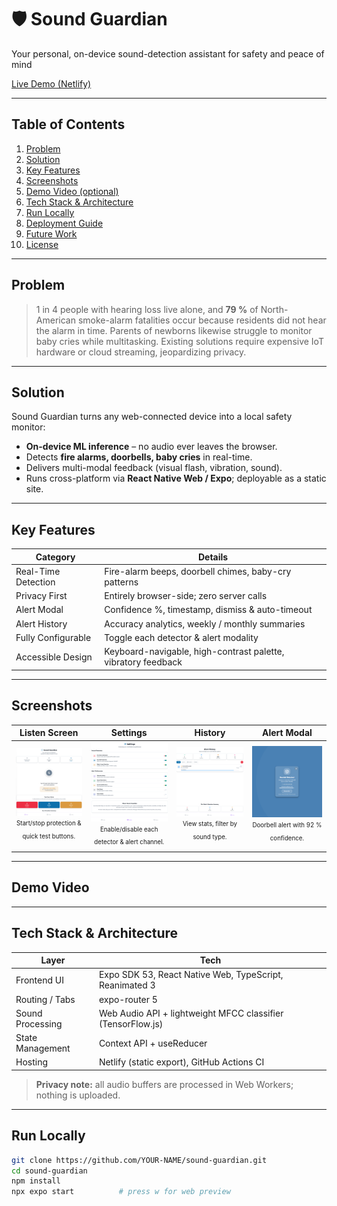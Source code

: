 # 🛡️ Sound Guardian  
Your personal, on-device sound-detection assistant for safety and peace of mind

[Live Demo (Netlify)](https://YOUR-SUBDOMAIN.netlify.app)

---

## Table of Contents
1. [Problem](#problem)  
2. [Solution](#solution)  
3. [Key Features](#key-features)  
4. [Screenshots](#screenshots)  
5. [Demo Video (optional)](#demo-video-optional)  
6. [Tech Stack & Architecture](#tech-stack--architecture)  
7. [Run Locally](#run-locally)  
8. [Deployment Guide](#deployment-guide)  
9. [Future Work](#future-work)  
10. [License](#license)

---

## Problem
> 1 in 4 people with hearing loss live alone, and **79 %** of North-American smoke-alarm fatalities occur because residents did not hear the alarm in time. Parents of newborns likewise struggle to monitor baby cries while multitasking. Existing solutions require expensive IoT hardware or cloud streaming, jeopardizing privacy.

---

## Solution
Sound Guardian turns any web-connected device into a local safety monitor:

* **On-device ML inference** – no audio ever leaves the browser.  
* Detects **fire alarms, doorbells, baby cries** in real-time.  
* Delivers multi-modal feedback (visual flash, vibration, sound).  
* Runs cross-platform via **React Native Web / Expo**; deployable as a static site.

---

## Key Features
| Category | Details |
|----------|---------|
|Real-Time Detection|Fire-alarm beeps, doorbell chimes, baby-cry patterns|
|Privacy First|Entirely browser-side; zero server calls|
|Alert Modal|Confidence %, timestamp, dismiss & auto-timeout|
|Alert History|Accuracy analytics, weekly / monthly summaries|
|Fully Configurable|Toggle each detector & alert modality|
|Accessible Design|Keyboard-navigable, high-contrast palette, vibratory feedback|

---
## Screenshots
| Listen Screen | Settings | History | Alert Modal |
|:-------------:|:--------:|:-------:|:-----------:|
|![Listen](assets/Listen%20Screen.png)<br><sub><sup>Start/stop protection & quick test buttons.</sup></sub>|![Settings](assets/Settings.png)<br><sub><sup>Enable/disable each detector & alert channel.</sup></sub>|![History](assets/History.png)<br><sub><sup>View stats, filter by sound type.</sup></sub>|![Alert](assets/Alert%20Modal.png)<br><sub><sup>Doorbell alert with 92 % confidence.</sup></sub>|


---

## Demo Video

---

## Tech Stack & Architecture
| Layer | Tech |
|-------|------|
|Frontend UI|Expo SDK 53, React Native Web, TypeScript, Reanimated 3|
|Routing / Tabs|expo-router 5|
|Sound Processing|Web Audio API + lightweight MFCC classifier (TensorFlow.js)|
|State Management|Context API + useReducer|
|Hosting|Netlify (static export), GitHub Actions CI|

> **Privacy note:** all audio buffers are processed in Web Workers; nothing is uploaded.

---

## Run Locally
```bash
git clone https://github.com/YOUR-NAME/sound-guardian.git
cd sound-guardian
npm install
npx expo start          # press w for web preview
